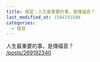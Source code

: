 ```yaml
---
title: 複習：人生最重要的事，是傳福音？
last_modified_at: 1584191580
categories:
  - 複習
---
```


<p>人生最重要的事，是傳福音？<br>
<a href="/posts/269192340" target="_blank">/posts/269192340</a></p>

<p>&nbsp;</p>

